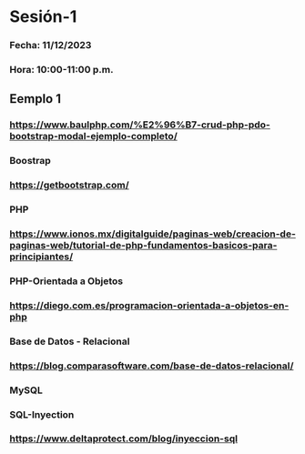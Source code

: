 # Sesión-1
### Fecha: 11/12/2023
### Hora: 10:00-11:00 p.m.


## Eemplo 1
### https://www.baulphp.com/%E2%96%B7-crud-php-pdo-bootstrap-modal-ejemplo-completo/

### Boostrap
### https://getbootstrap.com/


### PHP
### https://www.ionos.mx/digitalguide/paginas-web/creacion-de-paginas-web/tutorial-de-php-fundamentos-basicos-para-principiantes/

### PHP-Orientada a Objetos
### https://diego.com.es/programacion-orientada-a-objetos-en-php


### Base de Datos - Relacional
### https://blog.comparasoftware.com/base-de-datos-relacional/


### MySQL
###
### SQL-Inyection
### https://www.deltaprotect.com/blog/inyeccion-sql

